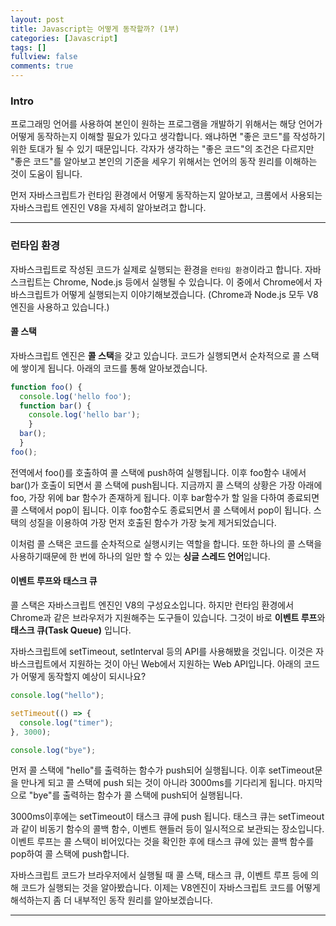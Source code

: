```yaml
---
layout: post
title: Javascript는 어떻게 동작할까? (1부)
categories: [Javascript]
tags: []
fullview: false
comments: true
---
```


### Intro
프로그래밍 언어를 사용하여 본인이 원하는 프로그램을 개발하기 위해서는 해당 언어가 어떻게 동작하는지 이해할 필요가 있다고 생각합니다.
왜냐하면 "좋은 코드"를 작성하기 위한 토대가 될 수 있기 때문입니다. 각자가 생각하는 "좋은 코드"의 조건은 다르지만 "좋은 코드"를 알아보고 본인의 기준을 세우기 위해서는 언어의 동작 원리를 이해하는 것이 도움이 됩니다.

먼저 자바스크립트가 런타임 환경에서 어떻게 동작하는지 알아보고, 크롬에서 사용되는 자바스크립트 엔진인 V8을 자세히 알아보려고 합니다.

---

### 런타임 환경
자바스크립트로 작성된 코드가 실제로 실행되는 환경을 `런타임 환경`이라고 합니다. 자바스크립트는 Chrome, Node.js 등에서 실행될 수 있습니다. 이 중에서 Chrome에서 자바스크립트가 어떻게 실행되는지 이야기해보겠습니다. (Chrome과 Node.js 모두 V8 엔진을 사용하고 있습니다.)


#### 콜 스택
자바스크립트 엔진은 **콜 스택**을 갖고 있습니다. 코드가 실행되면서 순차적으로 콜 스택에 쌓이게 됩니다. 아래의 코드를 통해 알아보겠습니다.
```javascript
function foo() {
  console.log('hello foo');
  function bar() {
    console.log('hello bar');
    }
  bar();
  }
foo();
```
전역에서 foo()를 호출하여 콜 스택에 push하여 실행됩니다. 이후 foo함수 내에서 bar()가 호출이 되면서 콜 스택에 push됩니다. 지금까지 콜 스택의 상황은 가장 아래에 foo, 가장 위에 bar 함수가 존재하게 됩니다. 이후 bar함수가 할 일을 다하여 종료되면 콜 스택에서 pop이 됩니다. 이후 foo함수도 종료되면서 콜 스택에서 pop이 됩니다.
스택의 성질을 이용하여 가장 먼저 호출된 함수가 가장 늦게 제거되었습니다.

이처럼 콜 스택은 코드를 순차적으로 실행시키는 역할을 합니다. 또한 하나의 콜 스택을 사용하기때문에 한 번에 하나의 일만 할 수 있는 **싱글 스레드 언어**입니다.


#### 이벤트 루프와 태스크 큐
콜 스택은 자바스크립트 엔진인 V8의 구성요소입니다. 하지만 런타임 환경에서 Chrome과 같은 브라우저가 지원해주는 도구들이 있습니다. 그것이 바로 **이벤트 루프**와 **태스크 큐(Task Queue)** 입니다.


자바스크립트에 setTimeout, setInterval 등의 API를 사용해봤을 것입니다. 이것은 자바스크립트에서 지원하는 것이 아닌 Web에서 지원하는 Web API입니다. 아래의 코드가 어떻게 동작할지 예상이 되시나요?
```javascript
console.log("hello");

setTimeout(() => {
  console.log("timer");
}, 3000);

console.log("bye");
```
먼저 콜 스택에 "hello"를 출력하는 함수가 push되어 실행됩니다. 이후 setTimeout문을 만나게 되고 콜 스택에 push 되는 것이 아니라 3000ms를 기다리게 됩니다. 마지막으로 "bye"를 출력하는 함수가 콜 스택에 push되어 실행됩니다. 

3000ms이후에는 setTimeout이 태스크 큐에 push 됩니다. 태스크 큐는 setTimeout과 같이 비동기 함수의 콜백 함수, 이벤트 핸들러 등이 일시적으로 보관되는 장소입니다. 이벤트 루프는 콜 스택이 비어있다는 것을 확인한 후에 태스크 큐에 있는 콜백 함수를 pop하여 콜 스택에 push합니다.

자바스크립트 코드가 브라우저에서 실행될 때 콜 스택, 태스크 큐, 이벤트 루프 등에 의해 코드가 실행되는 것을 알아봤습니다. 이제는 V8엔진이 자바스크립트 코드를 어떻게 해석하는지 좀 더 내부적인 동작 원리를 알아보겠습니다.

---

